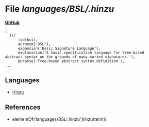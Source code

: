 # File _languages/BSL/.hinzu_
**[GitHub](https://github.com/softlang/yas/blob/master/languages/BSL/.hinzu)**
```
[
  l([
      lid(bsl),
      acronym('BSL'),
      expansion('Basic Signature Language'),
      explanation('A basic specification language for tree-based abstract syntax on the grounds of many-sorted signatures.'),
      purpose('Tree-based abstract syntax definition'),
...
```

## Languages
* [Hinzu](../languages/Hinzu.md)

## References
* elementOf('languages/BSL/.hinzu',hinzu(term))
